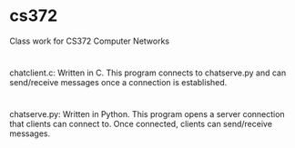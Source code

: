 # cs372
Class work for CS372 Computer Networks
#
chatclient.c: Written in C. This program connects to chatserve.py and can send/receive messages once a connection is established.
#
chatserve.py: Written in Python. This program opens a server connection that clients can connect to. Once connected, clients
can send/receive messages.
